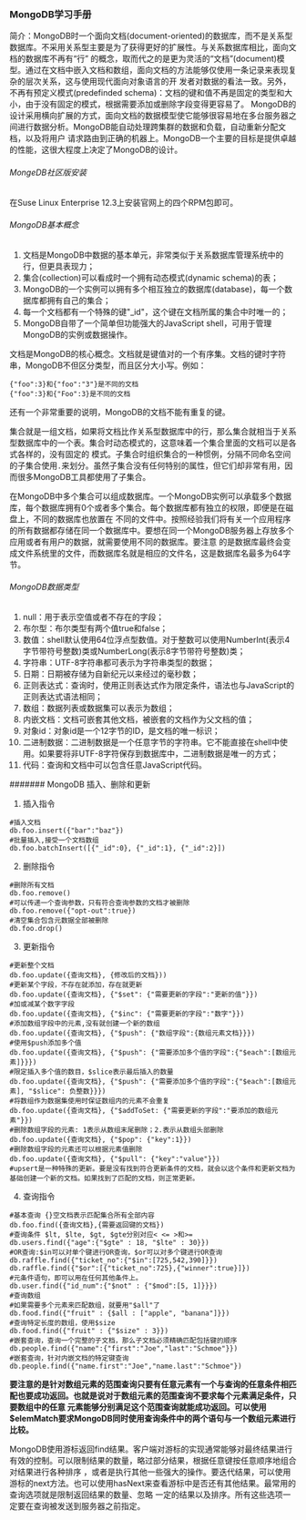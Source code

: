 ### MongoDB学习手册
简介：MongoDB时一个面向文档(document-oriented)的数据库，而不是关系型数据库。不采用关系型主要是为了获得更好的扩展性。与关系数据库相比，面向文档的数据库不再有“行”
的概念，取而代之的是更为灵活的“文档”(document)模型。通过在文档中嵌入文档和数组，面向文档的方法能够仅使用一条记录来表现复杂的层次关系，这与使用现代面向对象语言的开
发者对数据的看法一致。另外，不再有预定义模式(predefinded schema)：文档的键和值不再是固定的类型和大小，由于没有固定的模式，根据需要添加或删除字段变得更容易了。
MongoDB的设计采用横向扩展的方式，面向文档的数据模型使它能够很容易地在多台服务器之间进行数据分析。MongoDB能自动处理跨集群的数据和负载，自动重新分配文档，以及将用户
请求路由到正确的机器上。MongoDB一个主要的目标是提供卓越的性能，这很大程度上决定了MongoDB的设计。

###### MongeDB社区版安装
在Suse Linux Enterprise 12.3上安装官网上的四个RPM包即可。

###### MongoDB基本概念
1. 文档是MongoDB中数据的基本单元，非常类似于关系数据库管理系统中的行，但更具表现力；
2. 集合(collection)可以看成时一个拥有动态模式(dynamic schema)的表；
3. MongoDB的一个实例可以拥有多个相互独立的数据库(database)，每一个数据库都拥有自己的集合；
4. 每一个文档都有一个特殊的键"_id"，这个键在文档所属的集合中时唯一的；
5. MongoDB自带了一个简单但功能强大的JavaScript shell，可用于管理MongoDB的实例或数据操作。

文档是MongoDB的核心概念。文档就是键值对的一个有序集。文档的键时字符串，MongoDB不但区分类型，而且区分大小写。例如：
```
{"foo":3}和{"foo":"3"}是不同的文档
{"foo":3}和{"Foo":3}是不同的文档
```
还有一个非常重要的说明，MongoDB的文档不能有重复的键。  

集合就是一组文档，如果将文档比作关系型数据库中的行，那么集合就相当于关系型数据库中的一个表。集合时动态模式的，这意味着一个集合里面的文档可以是各式各样的，没有固定的
模式。子集合时组织集合的一种惯例，分隔不同命名空间的子集合使用`.`来划分。虽然子集合没有任何特别的属性，但它们却非常有用，因而很多MongoDB工具都使用了子集合。

在MongoDB中多个集合可以组成数据库。一个MongoDB实例可以承载多个数据库，每个数据库拥有0个或者多个集合。每个数据库都有独立的权限，即便是在磁盘上，不同的数据库也放置在
不同的文件中。按照经验我们将有关一个应用程序的所有数据都存储在同一个数据库中。要想在同一个MongoDB服务器上存放多个应用或者有用户的数据，就需要使用不同的数据库。要注意
的是数据库最终会变成文件系统里的文件，而数据库名就是相应的文件名，这是数据库名最多为64字节。

###### MongoDB数据类型
1. null：用于表示空值或者不存在的字段；
2. 布尔型：布尔类型有两个值true和false；
3. 数值：shell默认使用64位浮点型数值。对于整数可以使用NumberInt(表示4字节带符号整数)类或NumberLong(表示8字节带符号整数)类；
4. 字符串：UTF-8字符串都可表示为字符串类型的数据；
5. 日期：日期被存储为自新纪元以来经过的毫秒数；
6. 正则表达式：查询时，使用正则表达式作为限定条件，语法也与JavaScript的正则表达式语法相同；
7. 数组：数据列表或数据集可以表示为数组；
8. 内嵌文档：文档可嵌套其他文档，被嵌套的文档作为父文档的值；
9. 对象id：对象id是一个12字节的ID，是文档的唯一标识；
10. 二进制数据：二进制数据是一个任意字节的字符串。它不能直接在shell中使用。如果要将非UTF-8字符保存到数据库中，二进制数据是唯一的方式；
11. 代码：查询和文档中可以包含任意JavaScript代码。

####### MongoDB 插入、删除和更新
1. 插入指令
```
#插入文档
db.foo.insert({"bar":"baz"})
#批量插入,接受一个文档数组
db.foo.batchInsert([{"_id":0}, {"_id":1}, {"_id":2}])
```
2. 删除指令
```
#删除所有文档
db.foo.remove()
#可以传递一个查询参数，只有符合查询参数的文档才被删除
db.foo.remove({"opt-out":true})
#清空集合包含元数据全部被删除
db.foo.drop()
```
3. 更新指令
```
#更新整个文档
db.foo.update({查询文档}, {修改后的文档}))
#更新某个字段，不存在就添加，存在就更新
db.foo.update({查询文档}, {"$set": {"需要更新的字段":"更新的值"}})
#加或减某个数字字段
db.foo.update({查询文档}, {"$inc": {"需要更新的字段":"数字"}})
#添加数组字段中的元素,没有就创建一个新的数组
db.foo.update({查询文档}, {"$push": {"数组字段":{数组元素文档}}})
#使用$push添加多个值
db.foo.update({查询文档}, {"$push": {"需要添加多个值的字段":{"$each":[数组元素]}}})
#限定插入多个值的数目，$slice表示最后插入的数量
db.foo.update({查询文档}, {"$push": {"需要添加多个值的字段":{"$each":[数组元素], "$slice": 负整数}}})
#将数组作为数据集使用时保证数组内的元素不会重复
db.foo.update({查询文档}, {"$addToSet: {"需要更新的字段":"要添加的数组元素"}})
#删除数组字段的元素: 1表示从数组末尾删除；2.表示从数组头部删除
db.foo.update({查询文档}, {"$pop": {"key":1}})
#删除数组字段的元素还可以根据元素值删除
db.foo.update({查询文档}, {"$pull": {"key":"value"}})
#upsert是一种特殊的更新。要是没有找到符合更新条件的文档，就会以这个条件和更新文档为基础创建一个新的文档。如果找到了匹配的文档，则正常更新。
```
4. 查询指令
```
#基本查询 {}空文档表示匹配集合所有全部内容
db.foo.find({查询文档},{需要返回键的文档})
#查询条件 $lt, $lte, $gt, $gte分别对应< <= >和>=
db.users.find({"age":{"$gte" : 18, "$lte" : 30}})
#OR查询:$in可以对单个键进行OR查询，$or可以对多个键进行OR查询
db.raffle.find({"ticket_no":{"$in":[725,542,390]}})
db.raffle.find({"$or":[{"ticket_no":725},{"winner":true}]})
#元条件语句，即可以用在任何其他条件上。
db.user.find({"id_num":{"$not" : {"$mod":[5, 1]}}})
#查询数组
#如果需要多个元素来匹配数组，就要用"$all"了
db.food.find({"fruit" : {$all : ["apple", "banana"]}})
#查询特定长度的数组，使用$size
db.food.find({"fruit" : {"$size" : 3}})
#嵌套查询，查询一个完整的子文档，那么子文档必须精确匹配包括键的顺序
db.people.find({"name":{"first":"Joe","last":"Schmoe"}})
#嵌套查询，针对内嵌文档的特定键查询
db.people.find({"name.first":"Joe","name.last":"Schmoe"})
```
**要注意的是针对数组元素的范围查询只要有任意元素有一个与查询的任意条件相匹配也要成功返回。也就是说对于数组元素的范围查询不要求每个元素满足条件，只要数组中的任意
元素能够分别满足这个范围查询就能成功返回。可以使用$elemMatch要求MongoDB同时使用查询条件中的两个语句与一个数组元素进行比较。**

MongoDB使用游标返回find结果。客户端对游标的实现通常能够对最终结果进行有效的控制。可以限制结果的数量，略过部分结果，根据任意键按任意顺序地组合对结果进行各种排序
，或者是执行其他一些强大的操作。要迭代结果，可以使用游标的next方法。也可以使用hasNext来查看游标中是否还有其他结果。最常用的查询选项就是限制返回结果的数量、忽略
一定的结果以及排序。所有这些选项一定要在查询被发送到服务器之前指定。